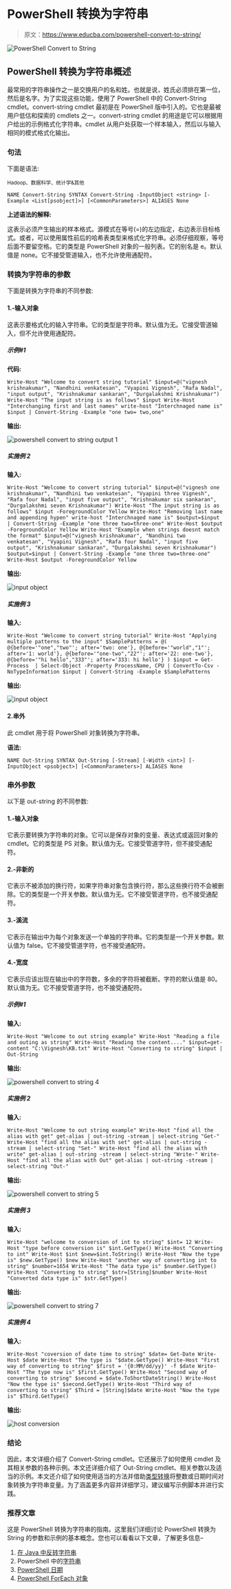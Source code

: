 # PowerShell 转换为字符串

> 原文：<https://www.educba.com/powershell-convert-to-string/>

![PowerShell Convert to String](img/215c39ef1524da870681a35a93a10aa2.png)



## PowerShell 转换为字符串概述

最常用的字符串操作之一是交换用户的名和姓。也就是说，姓氏必须排在第一位，然后是名字。为了实现这些功能，使用了 PowerShell 中的 Convert-String cmdlet。convert-string cmdlet 最初是在 PowerShell 版中引入的。它也是最被用户低估和探索的 cmdlets 之一。convert-string cmdlet 的用途是它可以根据用户给出的示例格式化字符串。cmdlet 从用户处获取一个样本输入，然后以与输入相同的模式格式化输出。

### 句法

下面是语法:

<small>Hadoop、数据科学、统计学&其他</small>

`NAME
Convert-String
SYNTAX
Convert-String -InputObject <string> [-Example <List[psobject]>] [<CommonParameters>] ALIASES
None`

**上述语法的解释:**

这表示必须产生输出的样本格式。源模式在等号(=)的左边指定，右边表示目标格式。或者，可以使用属性前后的哈希表类型来格式化字符串。必须仔细观察，等号后面不要留空格。它的类型是 PowerShell 对象的一般列表。它的别名是 e。默认值是 none。它不接受管道输入，也不允许使用通配符。

### 转换为字符串的参数

下面是转换为字符串的不同参数:

#### 1.-输入对象

这表示要格式化的输入字符串。它的类型是字符串。默认值为无。它接受管道输入，但不允许使用通配符。

##### 示例#1

**代码:**

`Write-Host "Welcome to convert string tutorial"
$input=@("vignesh krishnakumar", "Nandhini venkatesan", "Vyapini Vignesh", "Rafa Nadal", "input output", "Krishnakumar sankaran", "Durgalakshmi Krishnakumar")
Write-Host "The input string is as follows" $input
Write-Host "Interchanging first and last names"
write-host "Interchnaged name is"
$input | Convert-String -Example "one two= two,one"`

**输出:**

![powershell convert to string output 1](img/8fd02d7d971983cc9d1c6021129ae1fc.png)



##### 实施例 2

**输入:**

`Write-Host "Welcome to convert string tutorial"
$input=@("vignesh one krishnakumar", "Nandhini two venkatesan", "Vyapini three Vignesh", "Rafa four Nadal", "input five output", "Krishnakumar six sankaran", "Durgalakshmi seven Krishnakumar")
Write-Host "The input string is as follows" $input -ForegroundColor Yellow
Write-Host "Removing last name and appending hypen"
write-host "Interchnaged name is"
$output=$input | Convert-String -Example "one three two=three-one"
Write-Host $output -ForegroundColor Yellow
Write-Host "Example when strings doesnt match the format"
$input=@("vignesh krishnakumar", "Nandhini two venkatesan", "Vyapini Vignesh", "Rafa four Nadal", "input five output", "Krishnakumar sankaran", "Durgalakshmi seven Krishnakumar")
$output=$input | Convert-String -Example "one three two=three-one"
Write-Host $output -ForegroundColor Yellow`

**输出:**

![input object](img/63b6ae60f5feb23153ff1f272ca92363.png)



##### 实施例 3

**输入:**

`Write-Host "Welcome to convert string tutorial"
Write-Host "Applying multiple patterns to the input"
$SamplePatterns = @(
@{before='"one","two"'; after='two: one'},
@{before='"world","1"'; after='1: world'},
@{before='"one-two","22"'; after='22: one-two'},
@{before='"hi hello","333"'; after='333: hi hello'}
)
$input = Get-Process  | Select-Object -Property ProcessName, CPU | ConvertTo-Csv -NoTypeInformation
$input | Convert-String -Example $SamplePatterns`

**输出:**

![input object](img/451bf4c2a25c2ef13d55bb9e3511e7d2.png)



#### 2.串外

此 cmdlet 用于将 PowerShell 对象转换为字符串。

**语法:**

`NAME
Out-String
SYNTAX
Out-String [-Stream] [-Width <int>] [-InputObject <psobject>] [<CommonParameters>] ALIASES
None`

### 串外参数

以下是 out-string 的不同参数:

#### 1.-输入对象

它表示要转换为字符串的对象。它可以是保存对象的变量、表达式或返回对象的 cmdlet。它的类型是 PS 对象。默认值为无。它接受管道字符，但不接受通配符。

#### 2.-非新的

它表示不被添加的换行符，如果字符串对象包含换行符，那么这些换行符不会被删除。它的类型是一个开关参数。默认值为无。它不接受管道字符，也不接受通配符。

#### 3.-溪流

它表示在输出中为每个对象发送一个单独的字符串。它的类型是一个开关参数。默认值为 false。它不接受管道字符，也不接受通配符。

#### 4.-宽度

它表示应该出现在输出中的字符数，多余的字符将被截断。字符的默认值是 80。默认值为无。它不接受管道字符，也不接受通配符。

##### 示例#1

**输入:**

`Write-Host "Welcome to out string example"
Write-Host "Reading a file and outing as string"
Write-Host "Reading the content...."
$input=get-content "C:\Vignesh\KB.txt"
Write-Host "Converting to string"
$input | Out-String`

**输出:**

![powershell convert to string 4](img/6d2dc8b28c9da9712f3318996d1b1a36.png)



##### 实施例 2

**输入:**

`Write-Host "Welcome to out string example"
Write-Host "find all the alias with get"
get-alias | out-string -stream | select-string "Get-"
Write-Host "find all the alias with set"
get-alias | out-string -stream | select-string "Set-"
Write-Host "find all the alias with write"
get-alias | out-string -stream | select-string "Write-"
Write-Host "find all the alias with Out"
get-alias | out-string -stream | select-string "Out-"`

**输出:**

![powershell convert to string 5](img/7057d1f753d6d7169517fc34005e77a7.png)



##### 实施例 3

**输入:**

`Write-Host "welcome to conversion of int to string"
$int= 12
Write-Host "type before conversion is" $int.GetType()
Write-Host "Converting to int"
Write-Host $int
$new=$int.ToString()
Write-Host "Now the type is" $new.GetType() $new
Write-Host "another way of converting int to string"
$number=1654
Write-Host "The data type is" $number.GetType()
Write-Host "Converting to string"
$str=[String]$number
Write-Host "Converted data type is" $str.GetType()`

**输出:**

![powershell convert to string 7](img/d8f356118a8670ddfaff7f2a2be01ceb.png)



##### 实施例 4

**输入:**

`Write-Host "coversion of date time to string"
$date= Get-Date
Write-Host $date
Write-Host "The type is "$date.GetType()
Write-Host "First way of converting to string"
$first = '{0:MM/dd/yy}' -f $date
Write-Host "The type now is" $first.GetType()
Write-Host "Second way of converting to string"
$second = $date.ToShortDateString()
Write-Host "Now the type is" $second.GetType()
Write-Host "Third way of converting to string"
$Third = [String]$date
Write-Host "Now the type is" $Third.GetType()`

**输出:**

![host conversion](img/26403b131ebca64e35286cbecfa8447a.png)



### **结论**

因此，本文详细介绍了 Convert-String cmdlet。它还展示了如何使用 cmdlet 及其相关参数的各种示例。本文还详细介绍了 Out-String cmdlet、相关参数以及适当的示例。本文还介绍了如何使用适当的方法并借助[类型转换](https://www.educba.com/what-is-type-casting/)将整数或日期时间对象转换为字符串变量。为了涵盖更多内容并详细学习，建议编写示例脚本并进行实践。

### 推荐文章

这是 PowerShell 转换为字符串的指南。这里我们详细讨论 PowerShell 转换为 String 的参数和示例的基本概念。您也可以看看以下文章，了解更多信息–

1.  [在 Java 中反转字符串](https://www.educba.com/reverse-string-in-java/)
2.  PowerShell 中的[字符串](https://www.educba.com/string-in-powershell/)
3.  [PowerShell 日期](https://www.educba.com/powershell-date/)
4.  [PowerShell ForEach 对象](https://www.educba.com/powershell-foreach-object/)





